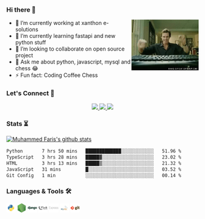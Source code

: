 ### Hi there 👋

<img align="right" src="coding.gif" width="35%" >

- 🔭 I’m currently working at xanthon e-solutions
- 🌱 I’m currently learning fastapi and new python stuff
- 👯 I’m looking to collaborate on open source project          
- 💬 Ask me about python, javascript, mysql and chess :joy:
- ⚡ Fun fact: Coding Coffee Chess



    
### Let's Connect :speech_balloon:
<div style="text-align:center;" >

<a href="https://www.linkedin.com/in/faris404/" >
    <img src="https://img.shields.io/badge/linkedin-%230077B5.svg?&style=for-the-badge&logo=linkedin&logoColor=white" />
</a>

<a href="https://www.instagram.com/_faris404/">
    <img src="https://img.shields.io/badge/Instagram-%238a3ab9.svg?&style=for-the-badge&logo=instagram&logoColor=white"  />
</a>
<a href="https://stackoverflow.com/users/14280980/faris404?tab=profile/">
    <img src="https://img.shields.io/badge/stackoverflow-%23ef8236.svg?&style=for-the-badge&logo=stackoverflow&logoColor=white"  />
</a>
</div>

### Stats :hourglass_flowing_sand:
[![Muhammed Faris's github stats](https://github-readme-stats.vercel.app/api?username=faris404&count_private=true&theme=gotham&showicons=true)](https://github.com/faris404/github-readme-stats)



<!--START_SECTION:waka-->
```text
Python       7 hrs 50 mins   █████████████░░░░░░░░░░░░   51.96 % 
TypeScript   3 hrs 28 mins   █████▓░░░░░░░░░░░░░░░░░░░   23.02 % 
HTML         3 hrs 13 mins   █████▒░░░░░░░░░░░░░░░░░░░   21.32 % 
JavaScript   31 mins         █░░░░░░░░░░░░░░░░░░░░░░░░   03.52 % 
Git Config   1 min           ░░░░░░░░░░░░░░░░░░░░░░░░░   00.14 % 
```
<!--END_SECTION:waka-->



### Languages & Tools :hammer_and_wrench:

<code><img width=24px src="https://raw.githubusercontent.com/github/explore/80688e429a7d4ef2fca1e82350fe8e3517d3494d/topics/python/python.png"></code>
<code><img width=24px src="https://raw.githubusercontent.com/github/explore/80688e429a7d4ef2fca1e82350fe8e3517d3494d/topics/nodejs/nodejs.png"></code>
<code><img width=24px src="https://raw.githubusercontent.com/github/explore/80688e429a7d4ef2fca1e82350fe8e3517d3494d/topics/django/django.png"></code>
<code><img width=24px src="https://raw.githubusercontent.com/github/explore/80688e429a7d4ef2fca1e82350fe8e3517d3494d/topics/flask/flask.png"></code>
<code><img width=24px src="https://raw.githubusercontent.com/github/explore/80688e429a7d4ef2fca1e82350fe8e3517d3494d/topics/express/express.png"></code>
<code><img width=24px src="https://raw.githubusercontent.com/github/explore/80688e429a7d4ef2fca1e82350fe8e3517d3494d/topics/mysql/mysql.png"></code>
<code><img width=24px src="https://raw.githubusercontent.com/github/explore/80688e429a7d4ef2fca1e82350fe8e3517d3494d/topics/git/git.png"></code>

